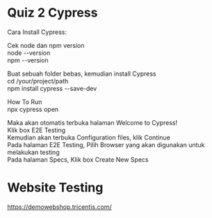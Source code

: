 # Quiz 2 Cypress

Cara Install Cypress:

Cek node dan npm version<br>
node --version<br>
npm --version

Buat sebuah folder bebas, kemudian install Cypress<br>
cd /your/project/path<br>
npm install cypress --save-dev

How To Run<br>
npx cypress open

Maka akan otomatis terbuka halaman Welcome to Cypress!<br>
Klik box E2E Testing<br>
Kemudian akan terbuka Configuration files, klik Continue<br>
Pada halaman E2E Testing, Pilih Browser yang akan digunakan untuk melakukan testing<br>
Pada halaman Specs, Klik box Create New Specs

# Website Testing
https://demowebshop.tricentis.com/
